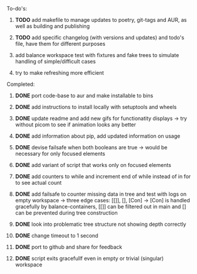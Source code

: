 To-do\'s:

1.  **TODO** add makefile to manage updates to poetry,
    git-tags and AUR, as well as building and publishing

2.  **TODO** add specific changelog (with versions and
    updates) and todo\'s file, have them for different purposes

3.  add balance workspace test with fixtures and fake trees to simulate
    handling of simple/difficult cases

4.  try to make refreshing more efficient

Completed:

1.  **DONE** port code-base to aur and make installable to
    bins

2.  **DONE** add instructions to install locally with
    setuptools and wheels

3.  **DONE** update readme and add new gifs for functionatity
    displays -\> try without picom to see if animation looks any better

4.  **DONE** add information about pip, add updated
    information on usage

5.  **DONE** devise failsafe when both booleans are true -\>
    would be necessary for only focused elements

6.  **DONE** add variant of script that works only on focused
    elements

7.  **DONE** add counters to while and increment end of while
    instead of in for to see actual count

8.  **DONE** add failsafe to counter missing data in tree and
    test with logs on empty workspace -\> three edge cases: \[\[\]\],
    \[\], \[Con\] -\> \[Con\] is handled gracefully by
    balance-containers, \[\[\]\] can be filtered out in main and \[\]
    can be prevented during tree construction

9.  **DONE** look into problematic tree structure not showing
    depth correctly

10. **DONE** change timeout to 1 second

11. **DONE** port to github and share for feedback

12. **DONE** script exits gracefullf even in empty or trivial
    (singular) workspace
